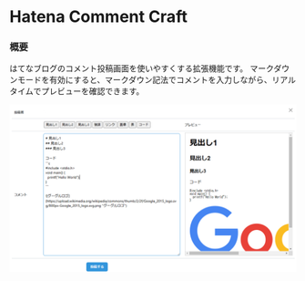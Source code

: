 # Hatena Comment Craft
### 概要
はてなブログのコメント投稿画面を使いやすくする拡張機能です。
マークダウンモードを有効にすると、マークダウン記法でコメントを入力しながら、リアルタイムでプレビューを確認できます。

![](./images/Sample.png)

